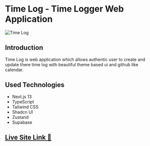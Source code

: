 # Time Log - Time Logger Web Application

![Time Log](https://i.ibb.co/9vPSLDx/Screenshot-347.png)

## Introduction
Time Log is web application which allows authentic user to create and update there time log with beautiful theme based ui and github like calendar.

## Used Technologies
- Next.js 13
- TypeScript
- Tailwind CSS
- Shadcn UI
- Zustand
- Supabase

## [Live Site Link 🚀](https://time-log-rz.vercel.app)